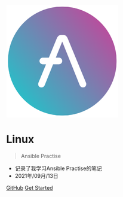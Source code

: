 <!-- _coverpage.md -->

<img src="_media/ansible.svg" alt="logo" style="height:300px" />

# Linux

> Ansible Practise

- 记录了我学习Ansible Practise的笔记
- 2021年/09月/13日



[GitHub](https://github.com/jsabook/ansiblelearn)
[Get Started](#)